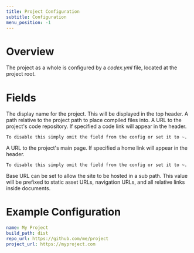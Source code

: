```yaml
---
title: Project Configuration
subtitle: Configuration
menu_position: -1
---
```



# Overview

The project as a whole is configured by a _codex.yml_ file, located at the 
project root.

# Fields

<Field name="name" type="String" required="true">
    The display name for the project. This will be displayed in the top header.
</Field>
<Field name="build_path" type="String">
    A path relative to the project path to place compiled files into.
</Field>
<Field name="repo_url" type="String">
    A URL to the project's code repository. If specified a code link will 
    appear in the header.

    To disable this simply omit the field from the config or set it to ~.
</Field>
<Field name="project_url" type="String">
    A URL to the project's main page. If specified a home link will 
    appear in the header.

    To disable this simply omit the field from the config or set it to ~.
</Field>
<Field name="base_url" type="String">
    Base URL can be set to allow the site to be hosted in a sub path. This 
    value will be prefixed to static asset URLs, navigation URLs, and all 
    relative links inside documents.
</Field>

# Example Configuration

```yml
name: My Project
build_path: dist
repo_url: https://github.com/me/project
project_url: https://myproject.com
```
